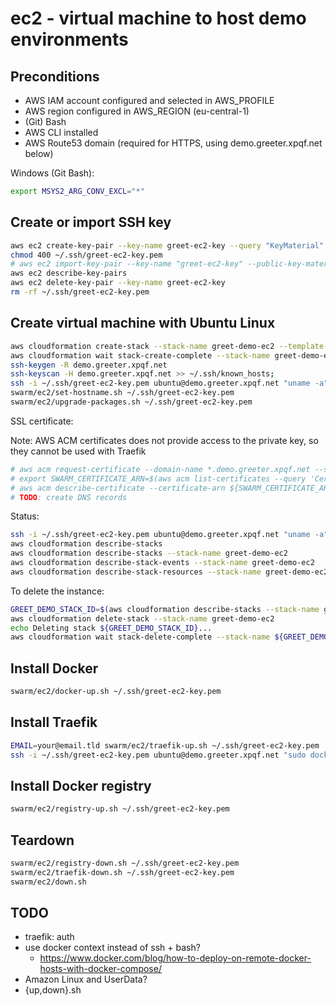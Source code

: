 # ec2 - virtual machine to host demo environments

## Preconditions

- AWS IAM account configured and selected in AWS_PROFILE
- AWS region configured in AWS_REGION (eu-central-1)
- (Git) Bash
- AWS CLI installed
- AWS Route53 domain (required for HTTPS, using demo.greeter.xpqf.net below)

Windows (Git Bash):

```bash
export MSYS2_ARG_CONV_EXCL="*"
```

## Create or import SSH key

```bash
aws ec2 create-key-pair --key-name greet-ec2-key --query "KeyMaterial" --output text > ~/.ssh/greet-ec2-key.pem
chmod 400 ~/.ssh/greet-ec2-key.pem
# aws ec2 import-key-pair --key-name "greet-ec2-key" --public-key-material fileb://~/.ssh/id_rsa.pub
aws ec2 describe-key-pairs
aws ec2 delete-key-pair --key-name greet-ec2-key
rm -rf ~/.ssh/greet-ec2-key.pem
```

## Create virtual machine with Ubuntu Linux

```bash
aws cloudformation create-stack --stack-name greet-demo-ec2 --template-body file://swarm/ec2/ec2.cfn.yml
aws cloudformation wait stack-create-complete --stack-name greet-demo-ec2
ssh-keygen -R demo.greeter.xpqf.net
ssh-keyscan -H demo.greeter.xpqf.net >> ~/.ssh/known_hosts;
ssh -i ~/.ssh/greet-ec2-key.pem ubuntu@demo.greeter.xpqf.net "uname -a"
swarm/ec2/set-hostname.sh ~/.ssh/greet-ec2-key.pem
swarm/ec2/upgrade-packages.sh ~/.ssh/greet-ec2-key.pem
```

SSL certificate:

Note: AWS ACM certificates does not provide access to the private key, so they cannot be used with Traefik

```bash
# aws acm request-certificate --domain-name *.demo.greeter.xpqf.net --subject-alternative-names demo.greeter.xpqf.net --validation-method DNS
# export SWARM_CERTIFICATE_ARN=$(aws acm list-certificates --query 'CertificateSummaryList[?DomainName==`*.demo.greeter.xpqf.net`].CertificateArn' --output text)
# aws acm describe-certificate --certificate-arn ${SWARM_CERTIFICATE_ARN}
# TODO: create DNS records
```

Status:

```bash
ssh -i ~/.ssh/greet-ec2-key.pem ubuntu@demo.greeter.xpqf.net "uname -a"
aws cloudformation describe-stacks
aws cloudformation describe-stacks --stack-name greet-demo-ec2
aws cloudformation describe-stack-events --stack-name greet-demo-ec2
aws cloudformation describe-stack-resources --stack-name greet-demo-ec2
```

To delete the instance:

```bash
GREET_DEMO_STACK_ID=$(aws cloudformation describe-stacks --stack-name greet-demo-ec2 --query 'Stacks[0].StackId' --output text)
aws cloudformation delete-stack --stack-name greet-demo-ec2
echo Deleting stack ${GREET_DEMO_STACK_ID}...
aws cloudformation wait stack-delete-complete --stack-name ${GREET_DEMO_STACK_ID}
```

## Install Docker

```bash
swarm/ec2/docker-up.sh ~/.ssh/greet-ec2-key.pem
```

## Install Traefik

```bash
EMAIL=your@email.tld swarm/ec2/traefik-up.sh ~/.ssh/greet-ec2-key.pem
ssh -i ~/.ssh/greet-ec2-key.pem ubuntu@demo.greeter.xpqf.net "sudo docker service logs traefik_traefik"
```

## Install Docker registry

```bash
swarm/ec2/registry-up.sh ~/.ssh/greet-ec2-key.pem
```

## Teardown

```bash
swarm/ec2/registry-down.sh ~/.ssh/greet-ec2-key.pem
swarm/ec2/traefik-down.sh ~/.ssh/greet-ec2-key.pem
swarm/ec2/down.sh
```

## TODO

- traefik: auth
- use docker context instead of ssh + bash?
  - https://www.docker.com/blog/how-to-deploy-on-remote-docker-hosts-with-docker-compose/
- Amazon Linux and UserData?
- {up,down}.sh
